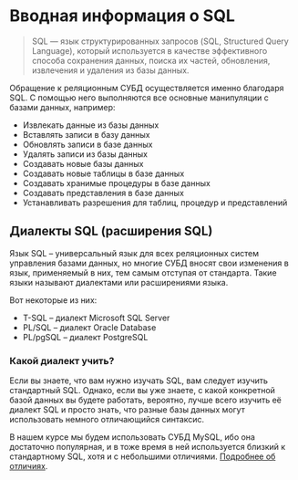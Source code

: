 # Вводная информация о SQL

> SQL — язык структурированных запросов (SQL, Structured Query Language),
> который используется в качестве эффективного способа сохранения данных,
> поиска их частей, обновления, извлечения и удаления из базы данных.

Обращение к реляционным СУБД осуществляется именно благодаря SQL. С помощью него выполняются все основные манипуляции с базами данных, например:

- Извлекать данные из базы данных
- Вставлять записи в базу данных
- Обновлять записи в базе данных
- Удалять записи из базы данных
- Создавать новые базы данных
- Создавать новые таблицы в базе данных
- Создавать хранимые процедуры в базе данных
- Создавать представления в базе данных
- Устанавливать разрешения для таблиц, процедур и представлений

## Диалекты SQL (расширения SQL)

Язык SQL – универсальный язык для всех реляционных систем управления базами данных, но многие СУБД вносят свои
изменения в язык, применяемый в них, тем самым отступая от стандарта. Такие языки называют диалектами или расширениями языка.

Вот некоторые из них:

- T-SQL – диалект Microsoft SQL Server
- PL/SQL – диалект Oracle Database
- PL/pgSQL – диалект PostgreSQL

### Какой диалект учить?

Если вы знаете, что вам нужно изучать SQL, вам следует изучить стандартный SQL.
Однако, если вы уже знаете, с какой конкретной базой данных вы будете работать, вероятно, лучше всего изучить её диалект SQL и просто знать,
что разные базы данных могут использовать немного отличающийся синтаксис.

В нашем курсе мы будем использовать СУБД MySQL, ибо она достаточно популярная, и в тоже время в ней используется
близкий к стандартному SQL, хотя и с небольшими отличиями. <a href="https://dev.mysql.com/doc/refman/8.0/en/differences-from-ansi.html" target="_blank"> Подробнее об отличиях</a>.
